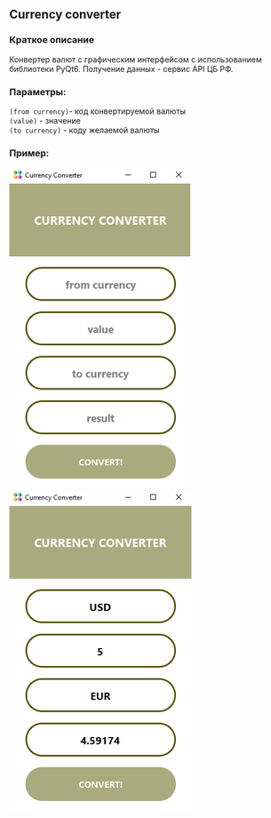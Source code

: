 ## Currency converter

### Краткое описание

Конвертер валют с графическим интерфейсом с использованием библиотеки PyQt6. 
Получение данных - сервис API ЦБ РФ.

### Параметры:  

`(from currency)`-  код конвертируемой валюты  
`(value)` - значение  
`(to currency)` - коду желаемой валюты

### Пример:

![](images/screen00.png)
![](images/screen01.png)

